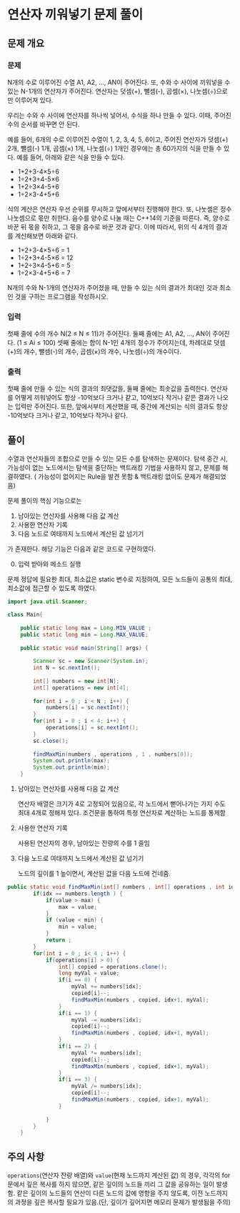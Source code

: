 # 연산자 끼워넣기 문제 풀이



## 문제 개요

### 문제

N개의 수로 이루어진 수열 A1, A2, ..., AN이 주어진다. 또, 수와 수 사이에 끼워넣을 수 있는 N-1개의 연산자가 주어진다. 연산자는 덧셈(+), 뺄셈(-), 곱셈(×), 나눗셈(÷)으로만 이루어져 있다.

우리는 수와 수 사이에 연산자를 하나씩 넣어서, 수식을 하나 만들 수 있다. 이때, 주어진 수의 순서를 바꾸면 안 된다.

예를 들어, 6개의 수로 이루어진 수열이 1, 2, 3, 4, 5, 6이고, 주어진 연산자가 덧셈(+) 2개, 뺄셈(-) 1개, 곱셈(×) 1개, 나눗셈(÷) 1개인 경우에는 총 60가지의 식을 만들 수 있다. 예를 들어, 아래와 같은 식을 만들 수 있다.

- 1+2+3-4×5÷6
- 1÷2+3+4-5×6
- 1+2÷3×4-5+6
- 1÷2×3-4+5+6

식의 계산은 연산자 우선 순위를 무시하고 앞에서부터 진행해야 한다. 또, 나눗셈은 정수 나눗셈으로 몫만 취한다. 음수를 양수로 나눌 때는 C++14의 기준을 따른다. 즉, 양수로 바꾼 뒤 몫을 취하고, 그 몫을 음수로 바꾼 것과 같다. 이에 따라서, 위의 식 4개의 결과를 계산해보면 아래와 같다.

- 1+2+3-4×5÷6 = 1
- 1÷2+3+4-5×6 = 12
- 1+2÷3×4-5+6 = 5
- 1÷2×3-4+5+6 = 7

N개의 수와 N-1개의 연산자가 주어졌을 때, 만들 수 있는 식의 결과가 최대인 것과 최소인 것을 구하는 프로그램을 작성하시오.

### 입력

첫째 줄에 수의 개수 N(2 ≤ N ≤ 11)가 주어진다. 둘째 줄에는 A1, A2, ..., AN이 주어진다. (1 ≤ Ai ≤ 100) 셋째 줄에는 합이 N-1인 4개의 정수가 주어지는데, 차례대로 덧셈(+)의 개수, 뺄셈(-)의 개수, 곱셈(×)의 개수, 나눗셈(÷)의 개수이다. 

### 출력

첫째 줄에 만들 수 있는 식의 결과의 최댓값을, 둘째 줄에는 최솟값을 출력한다. 연산자를 어떻게 끼워넣어도 항상 -10억보다 크거나 같고, 10억보다 작거나 같은 결과가 나오는 입력만 주어진다. 또한, 앞에서부터 계산했을 때, 중간에 계산되는 식의 결과도 항상 -10억보다 크거나 같고, 10억보다 작거나 같다.



## 풀이

 수열과 연산자들의 조합으로 만들 수 있는 모든 수를 탐색하는 문제이다. 탐색 중간 시, 가능성이 없는 노드에서는 탐색을 중단하는 백트래킹 기법을 사용하지 않고, 문제를 해결하였다. ( 가능성이 없어지는 Rule을 발견 못함 & 백트래킹 없이도 문제가 해결되었음)

 문제 풀이의 핵심 기능으로는

1. 남아있는 연산자를 사용해 다음 값 계산
2. 사용한 연산자 기록
3. 다음 노드로 여태까지 노드에서 계산된 값 넘기기

가 존재한다. 해당 기능은 다음과 같은 코드로 구현하였다.

0. 입력 받아와 메소드 실행

 문제 정답에 필요한 최대, 최소값은 static 변수로 지정하여, 모든 노드들이 공통의 최대, 최소값에 접근할 수 있도록 하였다. 

```java
import java.util.Scanner;

class Main{
	
	public static long max = Long.MIN_VALUE ;
	public static long min = Long.MAX_VALUE;
	
	public static void main(String[] args) {
		
		Scanner sc = new Scanner(System.in);
		int N = sc.nextInt();
		
		int[] numbers = new int[N];
		int[] operations = new int[4];
		
		for(int i = 0 ; i < N ; i++) {
			numbers[i] = sc.nextInt();
		}
		for(int i = 0 ; i < 4; i++) {
			operations[i] = sc.nextInt();
		}
		sc.close();
		
		findMaxMin(numbers , operations , 1 , numbers[0]);
		System.out.println(max);
		System.out.println(min);
	}
```

1. 남아있는 연산자를 사용해 다음 값 계산

   연산자 배열은 크기가 4로 고정되어 있음으로, 각 노드에서 뻗어나가는 가지 수도 최대 4개로 정해져 있다. 조건문을 통하여 특정 연산자로 계산하는 노드를 통제함

2. 사용한 연산자 기록

   사용된 연산자의 경우, 남아있는 잔량의 수를 1 줄임

3. 다음 노드로 여태까지 노드에서 계산된 값 넘기기

   노드의 깊이를 1 높이면서, 계산된 값을 다음 노드에 건네줌.

```java
public static void findMaxMin(int[] numbers , int[] operations , int idx, long value) {
		if(idx == numbers.length ) {
			if(value > max) {
				max = value;
			} 
			if (value < min) {
				min = value;
			}
			return ;
		}
		for(int i = 0 ; i< 4 ; i++) {
			if(operations[i] > 0) {
				int[] copied = operations.clone();
				long myVal = value;
				if(i == 0) {
					myVal += numbers[idx];
					copied[i]--;
					findMaxMin(numbers , copied, idx+1, myVal);
				}
				if(i == 1) {
					myVal -= numbers[idx];
					copied[i]--;
					findMaxMin(numbers , copied, idx+1, myVal);
				}
				if(i == 2) {
					myVal *= numbers[idx];
					copied[i]--;
					findMaxMin(numbers , copied, idx+1, myVal);
				}
				if(i == 3) {
					myVal /= numbers[idx];
					copied[i]--;
					findMaxMin(numbers , copied, idx+1, myVal);
				}
				
			}
		}	
	}
```



## 주의 사항

`operations`(연산자 잔량 배열)와 `value`(현재 노드까지 계산된 값) 의 경우, 각각의 for문에서 깊은 복사를 하지 않으면, 같은 깊이의 노드들 끼리 그 값을 공유하는 일이 발생함. 같은 깊이의 노드들의 연산이 다른 노드의 값에 영향을 주지 않도록, 이전 노드까지의 과정을 깊은 복사할 필요가 있음.(단, 깊이가 깊어지면 메모리 문제가 발생됨을 주의)